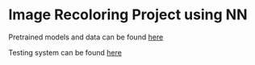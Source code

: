 # Image Recoloring Project using NN
Pretrained models and data can be found [here](https://drive.google.com/drive/folders/16ozmXSO1rwNnQABr3Upd2CmUa8xJh6Ia?usp=drive_link)

Testing system can be found [here](https://github.com/Peter35764/Ishihara_site)
